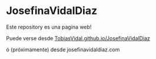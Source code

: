 # JosefinaVidalDiaz
Este repository es una pagina web!

Puede verse desde [TobiasVidal.github.io/JosefinaVidalDiaz](https://tobiasvidal.github.io/josefinavidaldiaz/)

ó (próximamente) desde josefinavidaldiaz.com
